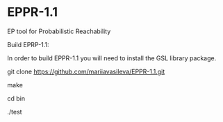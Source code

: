 # EPPR-1.1

EP tool for Probabilistic Reachability

Build EPRP-1.1:

In order to build EPPR-1.1 you will need to install the GSL library package.

git clone https://github.com/mariiavasileva/EPPR-1.1.git

make

cd bin

./test
